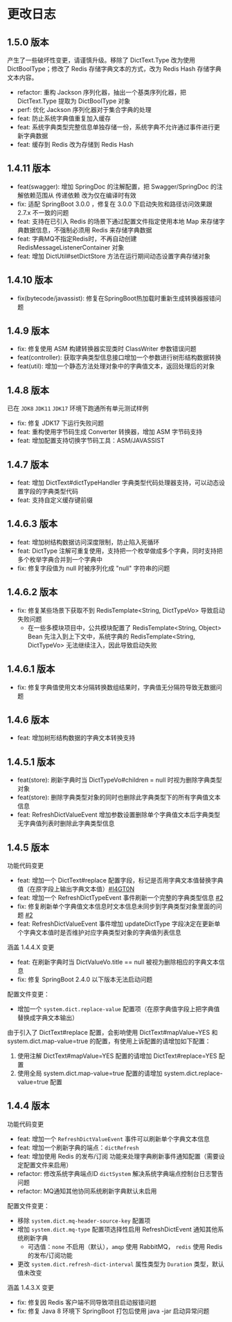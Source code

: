 # 更改日志

## 1.5.0 版本

产生了一些破坏性变更，请谨慎升级。移除了 DictText.Type 改为使用 DictBoolType；修改了 Redis 存储字典文本的方式，改为 Redis Hash 存储字典文本内容。

- refactor: 重构 Jackson 序列化器，抽出一个基类序列化器，把 DictText.Type 提取为 DictBoolType 对象
- perf: 优化 Jackson 序列化器对于集合字典的处理
- feat: 防止系统字典值重复加入缓存
- feat: 系统字典类型完整信息单独存储一份，系统字典不允许通过事件进行更新字典数据
- feat: 缓存到 Redis 改为存储到 Redis Hash

## 1.4.11 版本

- feat(swagger): 增加 SpringDoc 的注解配置，把 Swagger/SpringDoc 的注解依赖范围从 传递依赖 改为仅在编译时有效
- fix: 适配 SpringBoot 3.0.0 ，修复在 3.0.0 下启动失败和路径访问效果跟 2.7.x 不一致的问题
- feat: 支持在已引入 Redis 的场景下通过配置文件指定使用本地 Map 来存储字典数据信息，不强制必须用 Redis 来存储字典数据
- feat: 字典MQ不指定Redis时，不再自动创建 RedisMessageListenerContainer 对象
- feat: 增加 DictUtil#setDictStore 方法在运行期间动态设置字典存储对象

## 1.4.10 版本

- fix(bytecode/javassist): 修复在SpringBoot热加载时重新生成转换器报错问题

## 1.4.9 版本

- fix: 修复使用 ASM 构建转换器实现类时 ClassWriter 参数错误问题
- feat(controller): 获取字典类型信息接口增加一个参数进行树形结构数据转换
- feat(util): 增加一个静态方法处理对象中的字典值文本，返回处理后的对象

## 1.4.8 版本

已在 `JDK8` `JDK11` `JDK17` 环境下跑通所有单元测试样例

- fix: 修复 JDK17 下运行失败问题
- feat: 重构使用字节码生成 Converter 转换器，增加 ASM 字节码支持
- feat: 增加配置支持切换字节码工具：ASM/JAVASSIST

## 1.4.7 版本

- feat: 增加 DictText#dictTypeHandler 字典类型代码处理器支持，可以动态设置字段的字典类型代码
- feat: 支持自定义缓存键前缀

## 1.4.6.3 版本

- feat: 增加树结构数据访问深度限制，防止陷入死循环
- feat: DictType 注解可重复使用，支持把一个枚举做成多个字典，同时支持把多个枚举字典合并到一个字典中
- fix: 修复字段值为 null 时被序列化成 "null" 字符串的问题

## 1.4.6.2 版本

- fix: 修复某些场景下获取不到 RedisTemplate<String, DictTypeVo> 导致启动失败问题
  - 在一些多模块项目中，公共模块配置了 RedisTemplate<String, Object> Bean 先注入到上下文中，系统字典的
    RedisTemplate<String, DictTypeVo> 无法继续注入，因此导致启动失败

## 1.4.6.1 版本

- fix: 修复字典值使用文本分隔转换数组结果时，字典值无分隔符导致无数据问题

## 1.4.6 版本

- feat: 增加树形结构数据的字典文本转换支持

## 1.4.5.1 版本

- feat(store): 刷新字典时当 DictTypeVo#children = null 时视为删除字典类型对象
- feat(store): 删除字典类型对象的同时也删除此字典类型下的所有字典值文本信息
- feat: RefreshDictValueEvent 增加参数设置删除单个字典值文本后字典类型无字典值列表时删除此字典类型信息

## 1.4.5 版本

功能代码变更
- feat: 增加一个 DictText#replace 配置字段，标记是否用字典文本值替换字典值（在原字段上输出字典文本值）[#I4GT0N](https://gitee.com/houkunlin/system-dict-starter/issues/I4GT0N)
- feat: 增加一个 RefreshDictTypeEvent 事件刷新一个完整的字典类型信息 [#2](https://github.com/houkunlin-starter/system-dict-starter/issues/2#issuecomment-960424924)
- fix: 修复刷新单个字典值文本信息时文本信息未同步到字典类型对象里面的问题 [#2](https://github.com/houkunlin-starter/system-dict-starter/issues/2#issuecomment-960423263)
- feat: RefreshDictValueEvent 事件增加 updateDictType 字段决定在更新单个字典文本值时是否维护对应字典类型对象的字典值列表信息

涵盖 1.4.4.X 变更
- feat: 在刷新字典时当 DictValueVo.title == null 被视为删除相应的字典文本信息
- fix: 修复 SpringBoot 2.4.0 以下版本无法启动问题

配置文件变更：
- 增加一个 `system.dict.replace-value` 配置项（在原字典值字段上把字典值替换成字典文本输出）

由于引入了 DictText#replace 配置，会影响使用 DictText#mapValue=YES 和 system.dict.map-value=true 的配置，有使用上诉配置的请增加如下配置：
1. 使用注解 DictText#mapValue=YES 配置的请增加 DictText#replace=YES 配置
2. 使用全局 system.dict.map-value=true 配置的请增加 system.dict.replace-value=true 配置


## 1.4.4 版本

功能代码变更
- feat: 增加一个 `RefreshDictValueEvent` 事件可以刷新单个字典文本信息
- feat: 增加一个刷新字典的端点：`dictRefresh`
- feat: 增加使用 Redis 的发布/订阅 功能来处理字典刷新事件通知配置（需要设定配置文件来启用）
- refactor: 修改系统字典端点ID `dictSystem` 解决系统字典端点控制台日志警告问题
- refactor: MQ通知其他协同系统刷新字典默认未启用

配置文件变更：
- 移除 `system.dict.mq-header-source-key` 配置项
- 增加 `system.dict.mq-type` 配置项选择性启用 RefreshDictEvent 通知其他系统刷新字典
    - 可选值：`none` 不启用（默认），`amqp` 使用 RabbitMQ， `redis` 使用 Redis 的发布/订阅功能
- 更改 `system.dict.refresh-dict-interval` 属性类型为 `Duration` 类型，默认值未改变

涵盖 1.4.3.X 变更
- fix: 修复因 Redis 客户端不同导致项目启动报错问题
- fix: 修复 Java 8 环境下 SpringBoot 打包后使用 java -jar 启动异常问题
